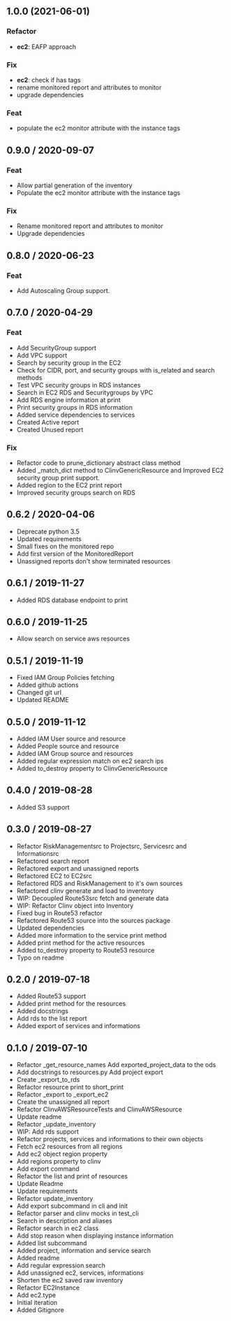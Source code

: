 ## 1.0.0 (2021-06-01)

### Refactor

- **ec2**: EAFP approach

### Fix

- **ec2**: check if has tags
- rename monitored report and attributes to monitor
- upgrade dependencies

### Feat

- populate the ec2 monitor attribute with the instance tags

## 0.9.0 / 2020-09-07

### Feat

- Allow partial generation of the inventory
- Populate the ec2 monitor attribute with the instance tags

### Fix

- Rename monitored report and attributes to monitor
- Upgrade dependencies

## 0.8.0 / 2020-06-23

### Feat

- Add Autoscaling Group support.

## 0.7.0 / 2020-04-29

### Feat

* Add SecurityGroup support
* Add VPC support
* Search by security group in the EC2
* Check for CIDR, port, and security groups with is_related and search methods
* Test VPC security groups in RDS instances
* Search in EC2 RDS and Securitygroups by VPC
* Add RDS engine information at print
* Print security groups in RDS information
* Added service dependencies to services
* Created Active report
* Created Unused report

### Fix

* Refactor code to prune_dictionary abstract class method
* Added _match_dict method to ClinvGenericResource and Improved EC2 security group print support.
* Added region to the EC2 print report
* Improved security groups search on RDS


## 0.6.2 / 2020-04-06

* Deprecate python 3.5
* Updated requirements
* Small fixes on the monitored repo
* Add first version of the MonitoredReport
* Unassigned reports don't show terminated resources

## 0.6.1 / 2019-11-27

* Added RDS database endpoint to print

## 0.6.0 / 2019-11-25

* Allow search on service aws resources

## 0.5.1 / 2019-11-19

* Fixed IAM Group Policies fetching
* Added github actions
* Changed git url
* Updated README

## 0.5.0 / 2019-11-12

* Added IAM User source and resource
* Added People source and resource
* Added IAM Group source and resources
* Added regular expression match on ec2 search ips
* Added to_destroy property to ClinvGenericResource

## 0.4.0 / 2019-08-28

* Added S3 support

## 0.3.0 / 2019-08-27

* Refactor RiskManagementsrc to Projectsrc, Servicesrc and Informationsrc
* Refactored search report
* Refactored export and unassigned reports
* Refactored EC2 to EC2src
* Refactored RDS and RiskManagement to it's own sources
* Refactored clinv generate and load to inventory
* WIP: Decoupled Route53src fetch and generate data
* WIP: Refactor Clinv object into Inventory
* Fixed bug in Route53 refactor
* Refactored Route53 source into the sources package
* Updated dependencies
* Added more information to the service print method
* Added print method for the active resources
* Added to_destroy property to Route53 resource
* Typo on readme

## 0.2.0 / 2019-07-18

* Added Route53 support
* Added print method for the resources
* Added docstrings
* Add rds to the list report
* Added export of services and informations

## 0.1.0 / 2019-07-10

* Refactor _get_resource_names Add exported_project_data to the ods
* Add docstrings to resources.py Add project export
* Create _export_to_rds
* Refactor resource print to short_print
* Refactor _export to _export_ec2
* Create the unassigned all report
* Refactor ClinvAWSResourceTests and ClinvAWSResource
* Update readme
* Refactor _update_inventory
* WIP: Add rds support
* Refactor projects, services and informations to their own objects
* Fetch ec2 resources from all regions
* Add ec2 object region property
* Add regions property to clinv
* Add export command
* Refactor the list and print of resources
* Update Readme
* Update requirements
* Refactor update_inventory
* Add export subcommand in cli and init
* Refactor parser and clinv mocks in test_cli
* Search in description and aliases
* Refactor search in ec2 class
* Add stop reason when displaying instance information
* Added list subcommand
* Added project, information and service search
* Added readme
* Add regular expression search
* Add unassigned ec2, services, informations
* Shorten the ec2 saved raw inventory
* Refactor EC2Instance
* Add ec2.type
* Initial iteration
* Added Gitignore
